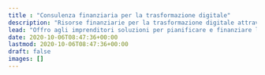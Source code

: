 ```yaml
---
title : "Consulenza finanziaria per la trasformazione digitale"
description: "Risorse finanziarie per la trasformazione digitale attraverso finanziamenti a fondo perduto, tassi agevolati e capitali privati."
lead: "Offro agli imprenditori soluzioni per pianificare e finanziare lo sviluppo di processi digitali per spendere meno o vendere di più"
date: 2020-10-06T08:47:36+00:00
lastmod: 2020-10-06T08:47:36+00:00
draft: false
images: []
---
```

